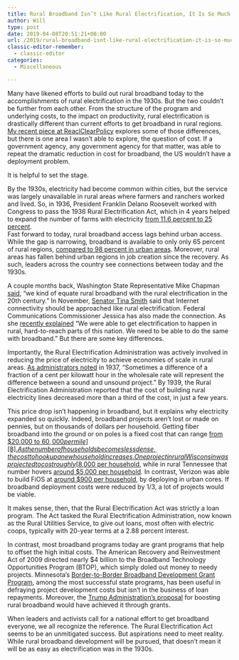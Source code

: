 ```yaml
---
title: Rural Broadband Isn’t Like Rural Electrification, It Is So Much Harder
author: Will
type: post
date: 2019-04-08T20:51:21+00:00
url: /2019/rural-broadband-isnt-like-rural-electrification-it-is-so-much-harder/
classic-editor-remember:
  - classic-editor
categories:
  - Miscellaneous

---
```

Many have likened efforts to build out rural broadband today to the accomplishments of rural electrification in the 1930s. But the two couldn’t be further from each other. From the structure of the program and underlying costs, to the impact on productivity, rural electrification is drastically different than current efforts to get broadband in rural regions. [My recent piece at ReaclClearPolicy][1] explores some of those differences, but there is one area I wasn&#8217;t able to explore, the question of cost. If a government agency, any government agency for that matter, was able to repeat the dramatic reduction in cost for broadband, the US wouldn&#8217;t have a deployment problem.

It is helpful to set the stage.

By the 1930s, electricity had become common within cities, but the service was largely unavailable in rural areas where farmers and ranchers worked and lived. So, in 1936, President Franklin Delano Roosevelt worked with Congress to pass the 1936 Rural Electrification Act, which in 4 years helped to expand the number of farms with electricity [from 11.6 percent to 25 percent][2].  
Fast forward to today, rural broadband access lags behind urban access. While the gap is narrowing, broadband is available to only only 65 percent of rural regions, [compared to 98 percent in urban areas][3]. Moreover, rural areas has fallen behind urban regions in job creation since the recovery. As such, leaders across the country see connections between today and the 1930s.

A couple months back, Washington State Representative Mike Chapman [said][4], “we kind of equate rural broadband with the rural electrification in the 20th century.” In November, [Senator Tina Smith][5] said that Internet connectivity should be approached like rural electrification. Federal Communications Commissioner Jessica has also made the connection. As she [recently explained][6] &#8220;We were able to get electrification to happen in rural, hard-to-reach parts of this nation. We need to be able to do the same with broadband.&#8221; But there are some key differences.

Importantly, the Rural Electrification Administration was actively involved in reducing the price of electricity to achieve economies of scale in rural areas. [As administrators noted][7] in 1937, “Sometimes a difference of a fraction of a cent per kilowatt hour in the wholesale rate will represent the difference between a sound and unsound project.” By 1939, the Rural Electrification Administration reported that the cost of building rural electricity lines decreased more than a third of the cost, in just a few years.

This price drop isn&#8217;t happening in broadband, but it explains why electricity expanded so quickly. Indeed, broadband projects aren’t lost or made on pennies, but on thousands of dollars per household. Getting fiber broadband into the ground or on poles is a fixed cost that can range [from $20,000 to $60,000 per mile][8]. As the number of households becomes less dense, the cost to hook up a new household increases. One project in rural Wisconsin was projected to cost roughly [$8,000 per household][9], while in rural Tennessee that number hovers [around $5,000 per household][10]. In contrast, Verizon was able to build FiOS at [around $900 per household][11], by deploying in urban cores. If broadband deployment costs were reduced by 1/3, a lot of projects would be viable.

It makes sense, then, that the Rural Electrification Act was strictly a loan program. The Act tasked the Rural Electrification Administration, now known as the Rural Utilities Service, to give out loans, most often with electric coops, typically with 20-year terms at a 2.88 percent interest.

In contrast, most broadband programs today are grant programs that help to offset the high initial costs. The American Recovery and Reinvestment Act of 2009 directed nearly $4 billion to the Broadband Technology Opportunities Program (BTOP), which simply doled out money to needy projects. Minnesota’s [Border-to-Border Broadband Development Grant Program][12], among the most successful state programs, has been useful in defraying project development costs but isn’t in the business of loan repayments. Moreover, the [Trump Administration’s proposal][13] for boosting rural broadband would have achieved it through grants.

When leaders and activists call for a national effort to get broadband everyone, we all recognize the reference. The Rural Electrification Act seems to be an unmitigated success. But aspirations need to meet reality. While rural broadband development will be pursued, that doesn’t mean it will be as easy as electrification was in the 1930s.

 [1]: https://www.realclearpolicy.com/articles/2019/03/26/beware_betos_siren_song_of_rural_broadband_111137.html
 [2]: https://www.pjstar.com/news/20181123/business-education-health-care-at-top-of-mind-as-rural-broadband-expansion-inches-forward
 [3]: https://www.telecompetitor.com/ustelecom-measures-rural-broadband-gap-65-of-rural-areas-have-25-3-mbps-vs-98-of-non-rural-areas/
 [4]: http://www.peninsuladailynews.com/news/peninsula-tribal-representatives-tell-of-struggles-to-get-high-speed-internet/
 [5]: http://kduz.com/2018/11/26/sen-smith-confident-farm-bill-will-be-complete-before-years-end/
 [6]: https://www.cnet.com/news/fcc-leaders-say-we-need-a-national-mission-to-fix-rural-broadband/
 [7]: https://babel.hathitrust.org/cgi/pt?id=umn.31951t00479159v
 [8]: http://www.journalgazette.net/news/local/20180909/the-internets-slow-lane
 [9]: https://www.winonadailynews.com/news/local/cochrane-co-op-telephone-cct-and-town-of-milton-weighing/article_2e1547f4-c5be-54ae-9ffe-d09e083896c3.html
 [10]: https://www.tullahomanews.com/news/local/second-grant-will-help-expand-broadband-into-rural-county/article_308e0d30-d650-5905-b10a-9985826129e5.html
 [11]: http://www.dslreports.com/shownews/Nationwide-Google-Fiber-Build-Estimate-140-Billion-122347
 [12]: https://mn.gov/deed/programs-services/broadband/grant-program/
 [13]: https://www.americanactionforum.org/insight/whats-infrastructure-plan-broadband/